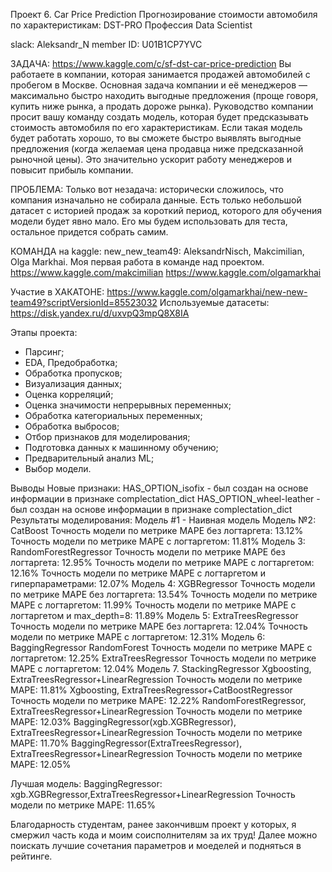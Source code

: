 Проект 6. Car Price Prediction Прогнозирование стоимости автомобиля по характеристикам: DST-PRO Профессия Data Scientist

slack: Aleksandr_N  member ID: U01B1CP7YVC

ЗАДАЧА:
https://www.kaggle.com/c/sf-dst-car-price-prediction
Вы работаете в компании, которая занимается продажей автомобилей с пробегом в Москве. 
Основная задача компании и её менеджеров — максимально быстро находить выгодные предложения (проще говоря, купить ниже рынка, а продать дороже рынка). 
Руководство компании просит вашу команду создать модель, которая будет предсказывать стоимость автомобиля по его характеристикам.
Если такая модель будет работать хорошо, то вы сможете быстро выявлять выгодные предложения (когда желаемая цена продавца ниже предсказанной рыночной цены). Это значительно ускорит работу менеджеров и повысит прибыль компании.

ПРОБЛЕМА:
Только вот незадача: исторически сложилось, что компания изначально не собирала данные. Есть только небольшой датасет с историей продаж за короткий период, которого для обучения модели будет явно мало. Его мы будем использовать для теста, остальное придется собрать самим.

КОМАНДА на kaggle: new_new_team49: AleksandrNisch, Makcimilian, Olga Markhai. Моя первая работа в команде над проектом.
https://www.kaggle.com/makcimilian
https://www.kaggle.com/olgamarkhai

Участие в ХАКАТОНЕ: https://www.kaggle.com/olgamarkhai/new-new-team49?scriptVersionId=85523032
Используемые датасеты: https://disk.yandex.ru/d/uxvpQ3mpQ8X8IA

Этапы проекта:
- Парсинг;
- EDA, Предобработка;
- Обработка пропусков;
- Визуализация данных;
- Оценка корреляций;
- Оценка значимости непрерывных переменных;
- Обработка категориальных переменных;
- Обработка выбросов;
- Отбор признаков для моделирования;
- Подготовка данных к машинному обучению;
- Предварительный анализ ML;
- Выбор модели.

Выводы
Новые признаки:
HAS_OPTION_isofix - был создан на основе информации в признаке complectation_dict
HAS_OPTION_wheel-leather - был создан на основе информации в признаке complectation_dict
Результаты моделирования:
Модель #1 - Наивная модель
Модель №2: CatBoost
Точность модели по метрике MAPE без логтаргета: 13.12% Точность модели по метрике MAPE с логтаргетом: 11.81%
Модель 3: RandomForestRegressor
Точность модели по метрике MAPE без логтаргета: 12.95% Точность модели по метрике MAPE с логтаргетом: 12.16% Точность модели по метрике MAPE с логтаргетом и гиперпараметрами: 12.07%
Модель 4: XGBRegressor
Точность модели по метрике MAPE без логтаргета: 13.54% Точность модели по метрике MAPE с логтаргетом: 11.99% Точность модели по метрике MAPE с логтаргетом и max_depth=8: 11.89%
Модель 5: ExtraTreesRegressor
Точность модели по метрике MAPE без логтаргета: 12.04% Точность модели по метрике MAPE с логтаргетом: 12.31%
Модель 6: BaggingRegressor
RandomForest Точность модели по метрике MAPE с логтаргетом: 12.25%
ExtraTreesRegressor Точность модели по метрике MAPE с логтаргетом: 12.04%
Модель 7. StackingRegressor
Xgboosting, ExtraTreesRegressor+LinearRegression Точность модели по метрике MAPE: 11.81%
Xgboosting, ExtraTreesRegressor+CatBoostRegressor Точность модели по метрике MAPE: 12.22%
RandomForestRegressor, ExtraTreesRegressor+LinearRegression Точность модели по метрике MAPE: 12.03%
BaggingRegressor(xgb.XGBRegressor), ExtraTreesRegressor+LinearRegression Точность модели по метрике MAPE: 11.70%
BaggingRegressor(ExtraTreesRegressor), ExtraTreesRegressor+LinearRegression Точность модели по метрике MAPE: 12.05%

Лучшая модель:
BaggingRegressor: xgb.XGBRegressor,ExtraTreesRegressor+LinearRegression Точность модели по метрике MAPE: 11.65%

Благодарность студентам, ранее закончившм проект у которых, я смержил часть кода и моим соисполнителям за их труд! 
Далее можно поискать лучшие сочетания параметров и моеделей и подняться в рейтинге.
